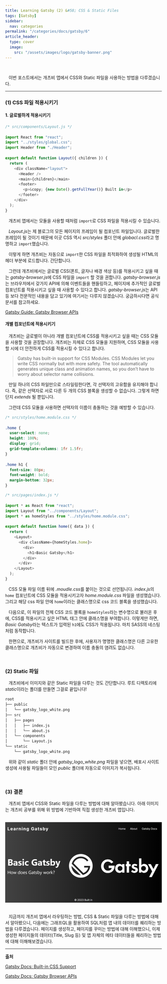 ```yaml
---
title: Learning Gatsby (2) &#58; CSS & Static Files
tags: [Gatsby]
sidebar:
  nav: categories
permalink: "/categories/docs/gatsby/6"
article_header:
  type: cover
  image:
    src: "/assets/images/logo/gatsby-banner.png"
---
```


<!-- more-->

<br/>

&ensp; 이번 포스트에서는 개츠비 앱에서 CSS와 Static 파일을 사용하는 방법을 다루겠습니다.

---

### (1) CSS 파일 적용시키기

#### 1. 글로벌하게 적용시키기

```js
/* src/components/Layout.js */

import React from "react";
import "../styles/global.css";
import Header from "./Header";

export default function Layout({ children }) {
  return (
    <div className="layout">
      <Header />
      <main>{children}</main>
      <footer>
        <p>&copy; {new Date().getFullYear()} Built in</p>
      </footer>
    </div>
  );
}
```

&ensp; 개츠비 앱에서는 모듈을 사용할 때처럼 <code>import</code>로 CSS 파일을 적용시킬 수 있습니다.

&ensp; *Layout.js*는 제 블로그의 모든 페이지의 프레임이 될 컴포넌트 파일입니다. 글로벌한 프레임이 될 것이기 때문에 이곳 CSS 역시 _src/styles_ 폴더 안에 *globacl.css*라고 명명하고 <code>import</code>했습니다.

&ensp; 이렇게 하면 개츠비는 자동으로 <code>import</code>한 CSS 파일을 최적화하여 생성될 HTML의 헤더 부분에 로드합니다. 간단합니다.

&ensp; 그런데 개츠비에서는 글로벌 CSS(폰트, 글자나 배경 색상 등)를 적용시키고 싶을 때는 *gatsby-browser.js*에 CSS 파일을 <code>import</code> 할 것을 권합니다. *gatsby-browser.js*는 브라우저에서 갖가지 API에 의해 이벤트들을 핸들링하고, 페이지에 추가적인 글로벌 컴포넌트를 적용시키고 싶을 때 사용할 수 있다고 합니다. *gatsby-browser.js*는 API 등 보다 전문적인 내용을 담고 있기에 여기서는 다루지 않겠습니다. 궁금하시다면 공식 문서를 참고하세요.

[Gatsby Guide: Gatsby Browser APIs](https://www.gatsbyjs.com/docs/reference/config-files/gatsby-browser/)

#### 개별 컴포넌트에 적용시키기

&ensp; 개츠비는 글로벌이 아니라 개별 컴포넌트에 CSS를 적용시키고 싶을 때는 CSS 모듈을 사용할 것을 권장합니다. 개츠비는 자체로 CSS 모듈을 지원하며, CSS 모듈을 사용할 시에 더 안전하게 CSS를 적용시킬 수 있다고 합니다.

> Gatsby has built-in support for CSS Modules. CSS Modules let you write CSS normally but with more safety. The tool automatically generates unique class and animation names, so you don’t have to worry about selector name collisions.

&ensp; 만일 하나의 CSS 파일만으로 스타일링한다면, 각 선택자의 고유함을 유지해야 합니다. 즉, 같은 선택자로 서로 다른 두 개의 CSS 블록을 생성할 수 없습니다. 그렇게 하면 단지 _extends_ 될 뿐입니다.

&ensp; 그런데 CSS 모듈을 사용하면 선택자의 이름이 충돌하는 것을 예방할 수 있습니다.

```css
/* src/styles/home.module.css */

.home {
  user-select: none;
  height: 100%;
  display: grid;
  grid-template-columns: 1fr 1.5fr;
}

.home h1 {
  font-size: 80px;
  font-weight: bold;
  margin-bottom: 32px;
}
```

```js
/* src/pages/index.js */

import * as React from "react";
import Layout from "../components/Layout";
import * as homeStyles from "../styles/home.module.css";

export default function home({ data }) {
  return (
    <Layout>
      <div className={homeStyles.home}>
        <div>
          <h1>Basic Gatsby</h1>
        </div>
      </div>
    </Layout>
  );
}
```

&ensp; CSS 모듈 파일 이름 뒤에 *.moudle.css*를 붙이는 것으로 선언됩니다. *index.js*의 <code>home</code> 컴포넌트에 CSS 모듈을 적용시키고자 _home.module.css_ 파일을 생성했습니다. 그리고 해당 css 파일 안에 <code>home</code>이라는 클래스명으로 css 코드 블록을 생성했습니다.

&ensp; 다음으로, 이 파일의 전체 CSS 코드 블록을 <code>homeStyles</code>라는 변수명으로 불러온 후에, CSS를 적용시키고 싶은 HTML 태그 안에 클래스명을 부여합니다. 이렇게만 하면, *Basic Gatsby*라는 텍스트가 입력된 <code>h1</code>에도 CSS가 적용됩니다. 마치 SASS의 네스팅처럼 동작합니다.

&ensp; 한편으로, 개츠비가 사이트를 빌드한 후에, 사용자가 명명한 클래스명은 다른 고유한 클래스명으로 개츠비가 자동으로 변경하여 이름 충돌의 염려도 없습니다.

<br/>

### (2) Static 파일

&ensp; 개츠비에서 이미지와 같은 Static 파일을 다루는 것도 간단합니다. 루트 디렉토리에 *static*이라는 폴더를 만들면 그걸로 끝입니다!

```zsh
root
├── public
│   └── gatsby_logo_white.png
├── src
│   ├── pages
│   │   ├── index.js
│   │   └── about.js
│   └── components
│       └── Layout.js
└── static
    └── gatsby_logo_white.png
```

&ensp; 위와 같이 _static_ 폴더 안에 _gatsby_logo_white.png_ 파일을 넣으면, 배포시 사이트 생성에 사용될 파일들이 모인 _public_ 폴더에 자동으로 이미지가 복사됩니다.

<br/>

### (3) 결론

&ensp; 개츠비 앱에서 CSS와 Static 파일을 다루는 방법에 대해 알아봤습니다. 아래 이미지는 개츠비 공부를 위해 위 방법에 기반하여 직접 생성한 개츠비 앱입니다.

<br/>

<div align="center">
<img src="/assets/images/docs/gatsby/6-1.png" width=600 />
</div>

<br/>

&ensp; 지금까지 개츠비 앱에서 라우팅하는 방법, CSS & Static 파일을 다루는 방법에 대해서 알아봤으니, 다음에는 그래프QL을 활용하여 SQL처럼 앱 내의 데이터를 퀘리하는 방법을 다루겠습니다. 페이지를 생성하고, 페이지를 꾸미는 방법에 대해 이해했으니, 이제 생성한 페이지들의 데이터(Title, Slug 등) 및 앱 자체의 메타 데이터들을 퀘리하는 방법에 대해 이해해보겠습니다.

---

**출처**

[Gatsby Docs: Built-in CSS Support](https://www.gatsbyjs.com/docs/how-to/styling/built-in-css/)

[Gatsby Docs: Gatsby Browser APIs](https://www.gatsbyjs.com/docs/reference/config-files/gatsby-browser/)
